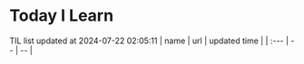 # Today I Learn 
TIL list updated at 2024-07-22 02:05:11
| name | url | updated time |
| :--- | -- | -- |

